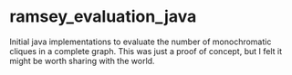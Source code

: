 ramsey_evaluation_java
======================

Initial java implementations to evaluate the number of monochromatic cliques in a complete graph. This was just a proof of concept, but I felt it might be worth sharing with the world.
